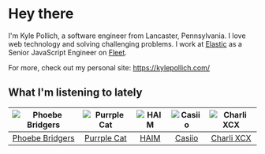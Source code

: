 # Hey there


I'm Kyle Pollich, a software engineer from Lancaster, Pennsylvania. I love web technology and solving challenging problems.
I work at [Elastic](https://www.elastic.co/) as a Senior JavaScript Engineer on [Fleet](https://www.elastic.co/guide/en/fleet/current/fleet-overview.html).

For more, check out my personal site: https://kylepollich.com/

## What I'm listening to lately

<!-- begin artists -->
  |![Phoebe Bridgers](https://i.scdn.co/image/ab6761610000f178626686e362d30246e816cc5b)|![Purrple Cat](https://i.scdn.co/image/ab6761610000f1786cd75d73b76d8c3d14fee48a)|![HAIM](https://i.scdn.co/image/ab6761610000f178a688abfbbed1037befa47232)|![Casiio](https://i.scdn.co/image/ab6761610000f17869ab85a6fb28bf699c7794c7)|![Charli XCX](https://i.scdn.co/image/ab6761610000f178576cb43281160e345f728b71)|
  |:---:|:---:|:---:|:---:|:---:|
  |[Phoebe Bridgers](https://open.spotify.com/artist/1r1uxoy19fzMxunt3ONAkG)|[Purrple Cat](https://open.spotify.com/artist/73aKnLT4O8G2pBEfdlQzrE)|[HAIM](https://open.spotify.com/artist/4Ui2kfOqGujY81UcPrb5KE)|[Casiio](https://open.spotify.com/artist/5zUSfxfP1NETZiaWt0Ui0a)|[Charli XCX](https://open.spotify.com/artist/25uiPmTg16RbhZWAqwLBy5)|
<!-- end artists -->
